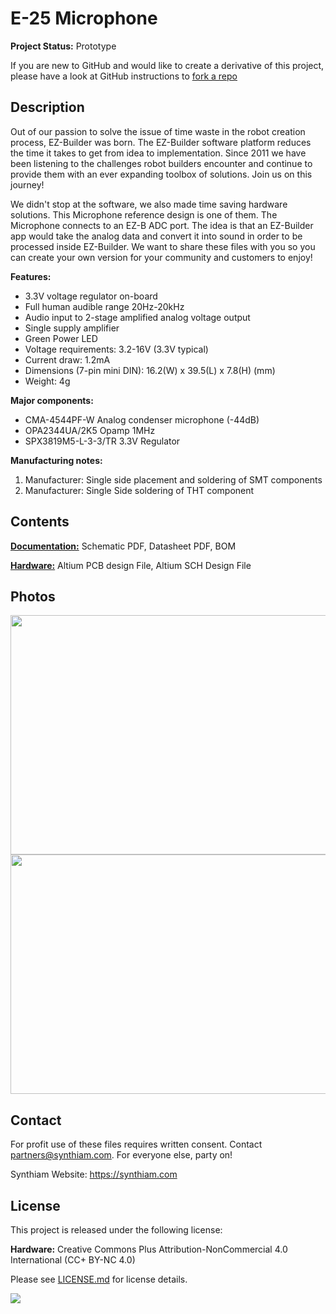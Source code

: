 # E-25 Microphone

**Project Status:** Prototype

If you are new to GitHub and would like to create a derivative of this project, please have a look at GitHub instructions to [fork a repo](https://help.github.com/en/articles/fork-a-repo)

## Description

Out of our passion to solve the issue of time waste in the robot creation process, EZ-Builder was born. The EZ-Builder software platform reduces the time it takes to get from idea to implementation. Since 2011 we have been listening to the challenges robot builders encounter and continue to provide them with an ever expanding toolbox of solutions. Join us on this journey!

We didn't stop at the software, we also made time saving hardware solutions. This Microphone reference design is one of them. The Microphone connects to an EZ-B ADC port. The idea is that an EZ-Builder app would take the analog data and convert it into sound in order to be processed inside EZ-Builder. We want to share these files with you so you can create your own version for your community and customers to enjoy!

**Features:**
- 3.3V voltage regulator on-board
- Full human audible range 20Hz-20kHz
- Audio input to 2-stage amplified analog voltage output 
- Single supply amplifier
- Green Power LED
- Voltage requirements: 3.2-16V (3.3V typical)
- Current draw: 1.2mA
- Dimensions (7-pin mini DIN): 16.2(W) x 39.5(L) x 7.8(H) (mm)
- Weight: 4g

**Major components:** 
- CMA-4544PF-W Analog condenser microphone (-44dB)
- OPA2344UA/2K5 Opamp 1MHz
- SPX3819M5-L-3-3/TR 3.3V Regulator

**Manufacturing notes:** 
1. Manufacturer: Single side placement and soldering of SMT components
2. Manufacturer: Single Side soldering of THT component

## Contents

[**Documentation:**](https://github.com/synthiam/E-25_Microphone/tree/master/E-25%20Documentation) Schematic PDF, Datasheet PDF, BOM

[**Hardware:**](https://github.com/synthiam/E-25_Microphone/tree/master/E-25%20Hardware) Altium PCB design File, Altium SCH Design File

## Photos

<p align="left">
<img src="https://live.staticflickr.com/65535/40785586563_1bf14dd0dc_k.jpg" width="683" height="383">
<img src="https://live.staticflickr.com/65535/46962806284_deebadccac_k.jpg" width="683" height="383"></p>

## Contact

For profit use of these files requires written consent. Contact partners@synthiam.com. For everyone else, party on!

Synthiam Website: https://synthiam.com

## License

This project is released under the following license:

**Hardware:** Creative Commons Plus Attribution-NonCommercial 4.0 International (CC+ BY-NC 4.0)

Please see [LICENSE.md](https://github.com/synthiam/E-25_Microphone/blob/master/LICENSE.md) for license details.

<a href="https://synthiam.com"><img src="https://live.staticflickr.com/65535/47791527651_358dffb302_m.jpg"></a>

